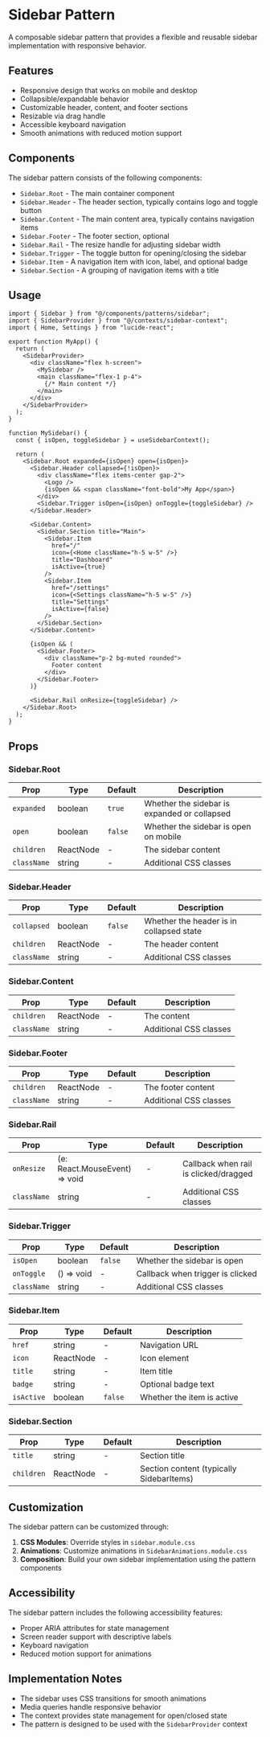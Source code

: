 # Sidebar Pattern

A composable sidebar pattern that provides a flexible and reusable sidebar implementation with responsive behavior.

## Features

- Responsive design that works on mobile and desktop
- Collapsible/expandable behavior
- Customizable header, content, and footer sections
- Resizable via drag handle
- Accessible keyboard navigation
- Smooth animations with reduced motion support

## Components

The sidebar pattern consists of the following components:

- `Sidebar.Root` - The main container component
- `Sidebar.Header` - The header section, typically contains logo and toggle button
- `Sidebar.Content` - The main content area, typically contains navigation items
- `Sidebar.Footer` - The footer section, optional
- `Sidebar.Rail` - The resize handle for adjusting sidebar width
- `Sidebar.Trigger` - The toggle button for opening/closing the sidebar
- `Sidebar.Item` - A navigation item with icon, label, and optional badge
- `Sidebar.Section` - A grouping of navigation items with a title

## Usage

```tsx
import { Sidebar } from "@/components/patterns/sidebar";
import { SidebarProvider } from "@/contexts/sidebar-context";
import { Home, Settings } from "lucide-react";

export function MyApp() {
  return (
    <SidebarProvider>
      <div className="flex h-screen">
        <MySidebar />
        <main className="flex-1 p-4">
          {/* Main content */}
        </main>
      </div>
    </SidebarProvider>
  );
}

function MySidebar() {
  const { isOpen, toggleSidebar } = useSidebarContext();
  
  return (
    <Sidebar.Root expanded={isOpen} open={isOpen}>
      <Sidebar.Header collapsed={!isOpen}>
        <div className="flex items-center gap-2">
          <Logo />
          {isOpen && <span className="font-bold">My App</span>}
        </div>
        <Sidebar.Trigger isOpen={isOpen} onToggle={toggleSidebar} />
      </Sidebar.Header>
      
      <Sidebar.Content>
        <Sidebar.Section title="Main">
          <Sidebar.Item
            href="/"
            icon={<Home className="h-5 w-5" />}
            title="Dashboard"
            isActive={true}
          />
          <Sidebar.Item
            href="/settings"
            icon={<Settings className="h-5 w-5" />}
            title="Settings"
            isActive={false}
          />
        </Sidebar.Section>
      </Sidebar.Content>
      
      {isOpen && (
        <Sidebar.Footer>
          <div className="p-2 bg-muted rounded">
            Footer content
          </div>
        </Sidebar.Footer>
      )}
      
      <Sidebar.Rail onResize={toggleSidebar} />
    </Sidebar.Root>
  );
}
```

## Props

### Sidebar.Root

| Prop | Type | Default | Description |
|------|------|---------|-------------|
| `expanded` | boolean | `true` | Whether the sidebar is expanded or collapsed |
| `open` | boolean | `false` | Whether the sidebar is open on mobile |
| `children` | ReactNode | - | The sidebar content |
| `className` | string | - | Additional CSS classes |

### Sidebar.Header

| Prop | Type | Default | Description |
|------|------|---------|-------------|
| `collapsed` | boolean | `false` | Whether the header is in collapsed state |
| `children` | ReactNode | - | The header content |
| `className` | string | - | Additional CSS classes |

### Sidebar.Content

| Prop | Type | Default | Description |
|------|------|---------|-------------|
| `children` | ReactNode | - | The content |
| `className` | string | - | Additional CSS classes |

### Sidebar.Footer

| Prop | Type | Default | Description |
|------|------|---------|-------------|
| `children` | ReactNode | - | The footer content |
| `className` | string | - | Additional CSS classes |

### Sidebar.Rail

| Prop | Type | Default | Description |
|------|------|---------|-------------|
| `onResize` | (e: React.MouseEvent) => void | - | Callback when rail is clicked/dragged |
| `className` | string | - | Additional CSS classes |

### Sidebar.Trigger

| Prop | Type | Default | Description |
|------|------|---------|-------------|
| `isOpen` | boolean | `false` | Whether the sidebar is open |
| `onToggle` | () => void | - | Callback when trigger is clicked |
| `className` | string | - | Additional CSS classes |

### Sidebar.Item

| Prop | Type | Default | Description |
|------|------|---------|-------------|
| `href` | string | - | Navigation URL |
| `icon` | ReactNode | - | Icon element |
| `title` | string | - | Item title |
| `badge` | string | - | Optional badge text |
| `isActive` | boolean | `false` | Whether the item is active |

### Sidebar.Section

| Prop | Type | Default | Description |
|------|------|---------|-------------|
| `title` | string | - | Section title |
| `children` | ReactNode | - | Section content (typically SidebarItems) |

## Customization

The sidebar pattern can be customized through:

1. **CSS Modules**: Override styles in `sidebar.module.css`
2. **Animations**: Customize animations in `SidebarAnimations.module.css`
3. **Composition**: Build your own sidebar implementation using the pattern components

## Accessibility

The sidebar pattern includes the following accessibility features:

- Proper ARIA attributes for state management
- Screen reader support with descriptive labels
- Keyboard navigation
- Reduced motion support for animations

## Implementation Notes

- The sidebar uses CSS transitions for smooth animations
- Media queries handle responsive behavior
- The context provides state management for open/closed state
- The pattern is designed to be used with the `SidebarProvider` context
